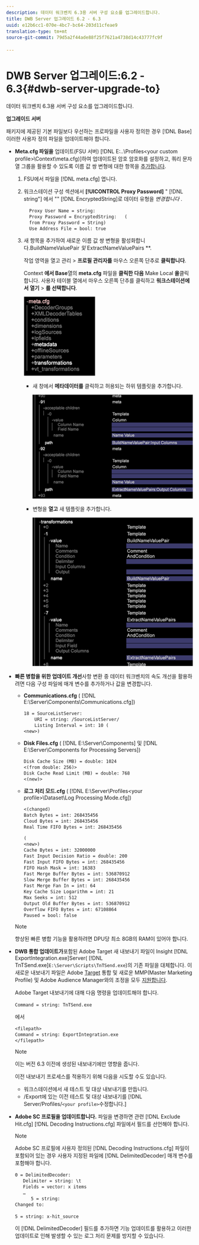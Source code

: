 ```yaml
---
description: 데이터 워크벤치 6.3용 서버 구성 요소를 업그레이드합니다.
title: DWB Server 업그레이드 6.2 - 6.3
uuid: e12b6cc1-070e-4bc7-bc64-203d11cfeae9
translation-type: tm+mt
source-git-commit: 79d5a2f44ade88f25f7621a4738d14c43777fc9f

---
```



# DWB Server 업그레이드:6.2 - 6.3{#dwb-server-upgrade-to}

데이터 워크벤치 6.3용 서버 구성 요소를 업그레이드합니다.

**업그레이드 서버**

패키지에 제공된 기본 파일보다 우선하는 프로파일을 사용자 정의한 경우 [!DNL Base] 이러한 사용자 정의 파일을 업데이트해야 합니다.

* **Meta.cfg 파일을** 업데이트(FSU 서버) [!DNL E:\..\Profiles\<your custom profile>\Context\meta.cfg)]하여 업데이트된 암호 암호화를 설정하고, 쿼리 문자열 그룹을 활용할 수 있도록 이름 값 쌍 변형에 대한 항목을 [추가합니다](../../../../home/c-inst-svr/c-upgrd-uninst-sftwr/c-upgrd-sftwr/c-6-2-to-6-3-upgrade.md#concept-42f74911b5714219a359b719badac8e0).

   1. FSU에서 파일을 [!DNL meta.cfg] 엽니다.
   1. 워크스테이션 구성 섹션에서 **[!UICONTROL Proxy Password]** &quot; [!DNL string"] 에서 &quot;&quot; [!DNL EncryptedString]로 데이터 유형을 *변경합니다* .

      ```
        Proxy User Name = string: 
        Proxy Password = EncryptedString:   ( 
        from Proxy Password = String) 
        Use Address File = bool: true
      ```

   1. 새 항목을 추가하여 새로운 이름 값 쌍 변형을 활성화합니다.BuildNameValuePair *및* ExtractNameValuePairs **.

      작업 영역을 열고 관리 > **프로필 관리자를** 마우스 오른쪽 단추로 **클릭합니다**.

      Context **에서 Base**&#x200B;열의 **meta.cfg** 파일을 **클릭한 다음** Make Local **을**&#x200B;클릭합니다. 사용자 테이블 열에서 마우스 오른쪽 단추를 클릭하고 **워크스테이션에서 열기** > **를 선택합니다**.

      ![](assets/meta_cfg.png)

      * 새 창에서 **메타데이터를** 클릭하고 허용되는 하위 템플릿을 추가합니다.

         ![](assets/meta_cfg_child.png)

      * 변형을 **열고** 새 템플릿을 추가합니다.

         ![](assets/meta_cfg_template.png)

* **빠른 병합을 위한 업데이트 개선**&#x200B;사항 변환 중 데이터 워크벤치의 속도 개선을 활용하려면 다음 구성 파일에 매개 변수를 추가하거나 값을 변경합니다.

   * **Communications.cfg** ( [!DNL E:\Server\Components\Communications.cfg])

      ```
      18 = SourceListServer:  
          URI = string: /SourceListServer/ 
          Listing Interval = int: 10 ( 
      <new>)
      ```

   * **Disk Files.cfg** ( [!DNL E:\Server\Components] 및 [!DNL E:\Server\Components for Processing Servers])

      ```
      Disk Cache Size (MB) = double: 1024  
      <(from double: 256)> 
      Disk Cache Read Limit (MB) = double: 768  
      <(new)>
      ```

   * **로그 처리 모드.cfg** ( [!DNL E:\Server\Profiles\<your profile>\Dataset\Log Processing Mode.cfg])

      ```
      <(changed) 
      Batch Bytes = int: 268435456 
      Cloud Bytes = int: 268435456 
      Real Time FIFO Bytes = int: 268435456
      ```

      ```
      ( 
      <new>) 
      Cache Bytes = int: 32000000 
      Fast Input Decision Ratio = double: 200 
      Fast Input FIFO Bytes = int: 268435456 
      FIFO Hash Mask = int: 16383 
      Fast Merge Buffer Bytes = int: 536870912 
      Slow Merge Buffer Bytes = int: 268435456 
      Fast Merge Fan In = int: 64 
      Key Cache Size Logarithm = int: 21 
      Max Seeks = int: 512 
      Output Old Buffer Bytes = int: 536870912 
      Overflow FIFO Bytes = int: 67108864 
      Paused = bool: false
      ```
   >[!NOTE]
   >
   >향상된 빠른 병합 기능을 활용하려면 DPU당 최소 8GB의 RAM이 있어야 합니다.

* **DWB 통합 업데이트가**&#x200B;포함된 Adobe Target 새 내보내기 파일이 Insight [!DNL ExportIntegration.exe]Server( [!DNL TnTSend.exe]`E:\Server\Scripts\TnTSend.exe`)의 기존 파일을 대체합니다. 이 새로운 내보내기 파일은 Adobe [Target](https://www.adobe.com/marketing/target.html) 통합 및 새로운 MMP(Master Marketing Profile) 및 Adobe Audience Manager와의 조정을 모두 [지원합니다](https://www.adobe.com/analytics/audience-manager.html).

   Adobe Target 내보내기에 대해 다음 명령을 업데이트해야 합니다.

   `Command = string: TnTSend.exe`

   에서

   ```
   <filepath>
   Command = string: ExportIntegration.exe 
   </filepath>
   ```

   >[!NOTE]
   >
   >이는 버전 6.3 이전에 생성된 내보내기에만 영향을 줍니다.

   이전 내보내기 프로세스를 적용하기 위해 다음을 시도할 수도 있습니다.

   * 워크스테이션에서 새 테스트 및 대상 내보내기를 만듭니다.
   * /Export에 있는 이전 테스트 및 대상 내보내기를 [!DNL Server/Profiles/`<your profile>`수정합니다.]

* **Adobe SC 프로필을 업데이트합니다.** 파일을 변경하면 관련 [!DNL Exclude Hit.cfg] [!DNL Decoding Instructions.cfg] 파일에서 필드를 선언해야 합니다.

   >[!NOTE]
   >
   >Adobe SC 프로필에 사용자 정의된 [!DNL Decoding Instructions.cfg] 파일이 포함되어 있는 경우 사용자 지정된 파일에 [!DNL DelimitedDecoder] 매개 변수를 포함해야 합니다.

   ```
   0 = DelimitedDecoder: 
      Delimiter = string: \t 
      Fields = vector: x items 
      …  
         5 = string: 
   Changed to: 
   
   5 = string: x-hit_source
   ```

   이 [!DNL DelimitedDecoder] 필드를 추가하면 기능 업데이트를 활용하고 이러한 업데이트로 인해 발생할 수 있는 로그 처리 문제를 방지할 수 있습니다.
